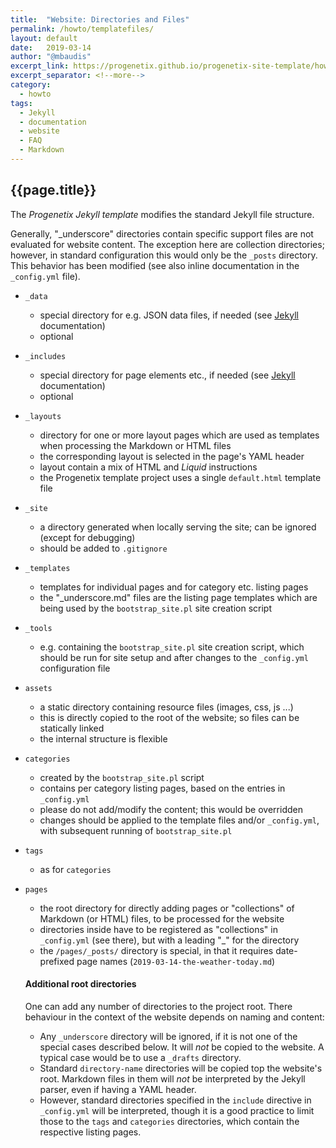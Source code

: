 ```yaml
---
title:  "Website: Directories and Files"
permalink: /howto/templatefiles/
layout: default
date:   2019-03-14
author: "@mbaudis"
excerpt_link: https://progenetix.github.io/progenetix-site-template/howto/templatefiles/
excerpt_separator: <!--more-->
category:
  - howto
tags:
  - Jekyll
  - documentation
  - website
  - FAQ
  - Markdown
---
```


## {{page.title}}

The _Progenetix Jekyll template_ modifies the standard Jekyll file structure.

<!--more-->

<!--
This page is updated at the "excerpt_link" location linked in the header.
-->

Generally, "_underscore" directories contain specific support files are not evaluated for website content. The exception here are collection directories; however, in standard configuration this would only be the `_posts` directory. This behavior has been modified (see also inline documentation in the `_config.yml` file).

* `_data`
    - special directory for e.g. JSON data files, if needed (see [Jekyll](https://jekyllrb.com) documentation)
    - optional
* `_includes`
    - special directory for page elements etc., if needed (see [Jekyll](https://jekyllrb.com) documentation)
    - optional
* `_layouts`
    - directory for one or more layout pages which are used as templates when processing the Markdown or HTML files
    - the corresponding layout is selected in the page's YAML header
    - layout contain a mix of HTML and _Liquid_ instructions
    - the Progenetix template project uses a single `default.html` template file
* `_site`
    - a directory generated when locally serving the site; can be ignored (except for debugging)
    - should be added to  `.gitignore`
* `_templates`
    - templates for individual pages and for category etc. listing pages
    - the "_underscore.md" files are the listing page templates which are being used by the `bootstrap_site.pl` site creation script
* `_tools`
    - e.g. containing the `bootstrap_site.pl` site creation script, which should be run for site setup and after changes to the `_config.yml` configuration file
* `assets`
    - a static directory containing resource files (images, css, js ...)
    - this is directly copied to the root of the website; so files can be statically linked
    - the internal structure is flexible
* `categories`
    - created by the `bootstrap_site.pl` script
    - contains per category listing pages, based on the entries in `_config.yml`
    - please do not add/modify the content; this would be overridden
    - changes should be applied to the template files and/or `_config.yml`, with subsequent running of `bootstrap_site.pl`
* `tags`
    - as for `categories`
* `pages`
    - the root directory for directly adding pages or "collections" of Markdown (or HTML) files, to be processed for the website
    - directories inside have to be registered as "collections" in `_config.yml` (see there), but with a leading "\_" for the directory
    - the `/pages/_posts/` directory is special, in that it requires date-prefixed page names (`2019-03-14-the-weather-today.md`)
    
    #### Additional root directories
    
    One can add any number of directories to the project root. There behaviour in the context of the website depends on naming and content:
    
    * Any `_underscore` directory will be ignored, if it is not one of the special cases described below. It will *not* be copied to the website. A typical case would be to use a `_drafts` directory.
    * Standard `directory-name` directories will be copied top the website's root. Markdown files in them will *not* be interpreted by the Jekyll parser, even if having a YAML header. 
    * However, standard directories specified in the `include` directive in `_config.yml` will be interpreted, though it is a good practice to limit those to the `tags` and `categories` directories, which contain the respective listing pages.
    
